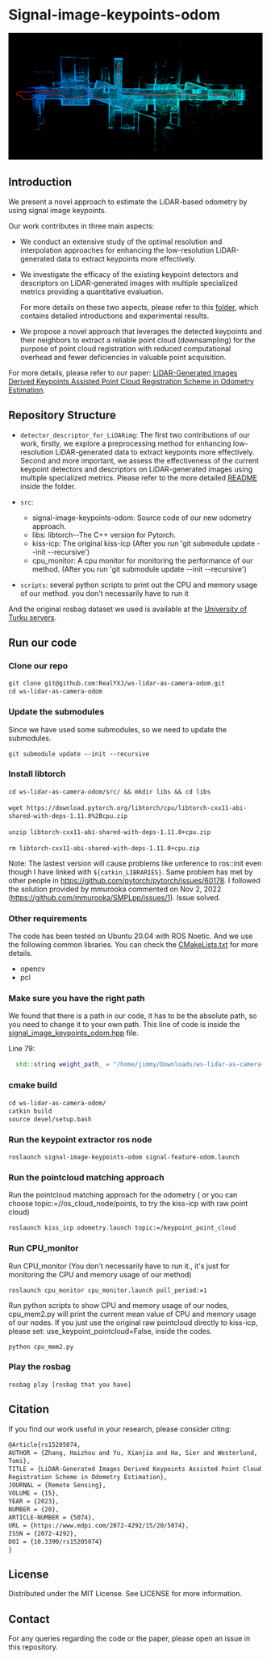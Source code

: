 # Signal-image-keypoints-odom


![Alt text](/imgs/Kiss_55_sup.png)

## Introduction
We present a novel approach to estimate the LiDAR-based odometry by using signal image keypoints. 

Our work contributes in three main aspects:

* We conduct an extensive study of the optimal resolution and interpolation approaches for enhancing the low-resolution LiDAR-generated data to extract keypoints more effectively.

* We investigate the efficacy of the existing keypoint detectors and descriptors on LiDAR-generated images with multiple specialized metrics providing a quantitative evaluation.
  
  For more details on these two aspects, please refer to this [folder](detector_descriptor_for_LiDARimg), which contains detailed introductions and experimental results.

* We propose a novel approach that leverages the detected keypoints and their neighbors to extract a reliable point cloud (downsampling) for the purpose of point cloud registration with reduced computational overhead and fewer deficiencies in valuable point acquisition.

For more details, please refer to our paper: [LiDAR-Generated Images Derived Keypoints Assisted Point Cloud Registration Scheme in Odometry Estimation](https://www.mdpi.com/2072-4292/15/20/5074).


## Repository Structure
- `detector_descriptor_for_LiDARimg`: The first two contributions of our work, firstly, we explore a preprocessing method for enhancing low-resolution LiDAR-generated data to extract keypoints more effectively. Second and more important, we assess the effectiveness of the current keypoint detectors and descriptors on LiDAR-generated images using multiple specialized metrics. Please refer to the more detailed [README](detector_descriptor_for_LiDARimg/README.md) inside the folder.
- `src`: 
    * signal-image-keypoints-odom: Source code of our new odometry approach.
    * libs: libtorch--The C++ version for Pytorch.
    * kiss-icp: The original kiss-icp (After you run 'git submodule update --init --recursive')
    * cpu_monitor: A cpu monitor for monitoring the performance of our method. (After you run 'git submodule update --init --recursive')


- `scripts`: several python scripts to print out the CPU and memory usage of our method. you don't necessarily have to run it


And the original rosbag dataset we used is available at the [University of Turku servers](https://utufi.sharepoint.com/:f:/s/msteams_0ed7e9/Etwsa7m8hxhMk9H3x-K6DfUBgU3x-ZK9vMeD_V0J2mdHwA).




## Run our code

### Clone our repo
```
git clone git@github.com:RealYXJ/ws-lidar-as-camera-odom.git
cd ws-lidar-as-camera-odom
```
### Update the submodules

Since we have used some submodules, so we need to update the submodules.
```
git submodule update --init --recursive
```

### Install libtorch

```
cd ws-lidar-as-camera-odom/src/ && mkdir libs && cd libs

wget https://download.pytorch.org/libtorch/cpu/libtorch-cxx11-abi-shared-with-deps-1.11.0%2Bcpu.zip

unzip libtorch-cxx11-abi-shared-with-deps-1.11.0+cpu.zip

rm libtorch-cxx11-abi-shared-with-deps-1.11.0+cpu.zip
```

Note: The lastest version will cause problems like unference to ros::init even though I have linked with `${catkin_LIBRARIES}`. Same problem has met by other people in https://github.com/pytorch/pytorch/issues/60178. I followed the solution provided by mmurooka commented on Nov 2, 2022 (https://github.com/mmurooka/SMPLpp/issues/1). Issue solved.


### Other requirements

The code has been tested on Ubuntu 20.04 with ROS Noetic. And we use the following common libraries. You can check the [CMakeLists.txt](src/signal-image-keypoints-odom/CMakeLists.txt) for more details.

* opencv
* pcl


### Make sure you have the right path


We found that there is a path in our code, it has to be the absolute path, so you need to change it to your own path.
This line of code is inside the [signal_image_keypoints_odom.hpp](src/signal-image-keypoints-odom/include/signal_image_keypoints_odom/signal_image_keypoints_odom.hpp) file.

Line 79:
```cpp
  std::string weight_path_ = "/home/jimmy/Downloads/ws-lidar-as-camera-odom/src/signal-image-keypoints-odom/model/superpoint_v2.pt";
```


### cmake build
```
cd ws-lidar-as-camera-odom/
catkin build
source devel/setup.bash
```


### Run the keypoint extractor ros node
```
roslaunch signal-image-keypoints-odom signal-feature-odom.launch
```


### Run the pointcloud matching approach 

Run the pointcloud matching approach for the odometry ( or you can choose topic:=//os_cloud_node/points, to try the kiss-icp with raw point cloud)

```
roslaunch kiss_icp odometry.launch topic:=/keypoint_point_cloud
```


### Run CPU_monitor
Run CPU_monitor (You don't necessarily have to run it., it's just for monitoring the CPU and memory usage of our method)
```
roslaunch cpu_monitor cpu_monitor.launch poll_period:=1
```

Run python scripts to show CPU and memory usage of our nodes, cpu_mem2.py will print the current mean value of CPU and memory usage of our nodes. If you just use the original raw pointcloud directly to kiss-icp, please set: use_keypoint_pointcloud=False, inside the codes.

```
python cpu_mem2.py 
```

### Play the rosbag

```
rosbag play [rosbag that you have]
```

## Citation
If you find our work useful in your research, please consider citing:
```
@Article{rs15205074,
AUTHOR = {Zhang, Haizhou and Yu, Xianjia and Ha, Sier and Westerlund, Tomi},
TITLE = {LiDAR-Generated Images Derived Keypoints Assisted Point Cloud Registration Scheme in Odometry Estimation},
JOURNAL = {Remote Sensing},
VOLUME = {15},
YEAR = {2023},
NUMBER = {20},
ARTICLE-NUMBER = {5074},
URL = {https://www.mdpi.com/2072-4292/15/20/5074},
ISSN = {2072-4292},
DOI = {10.3390/rs15205074}
}
```

## License
Distributed under the MIT License. See LICENSE for more information.

## Contact
For any queries regarding the code or the paper, please open an issue in this repository.


